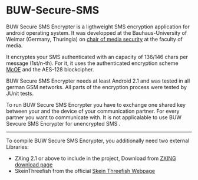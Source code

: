 # BUW-Secure-SMS

BUW Secure SMS Encrypter is a ligthweight SMS encryption application for android operating system. It was developped at the Bauhaus-University of Weimar (Germany, Thuringia) on [chair of media security](http://www.uni-weimar.de/cms/medien/mediensicherheit/home.html) at the faculty of media.

It encryptes your SMS authenticated with an capacity of 136/146 chars per message (1st/n-th). For it, it uses the authenticated encryption scheme [McOE](http://eprint.iacr.org/2011/644) and the AES-128 blockcipher.

BUW Secure SMS Encrypter needs at least Android 2.1 and was tested in all german GSM networks. All parts of the encryption process were tested by JUnit tests.

To run BUW Secure SMS Encrypter you have to exchange one shared key between your and the device of your communication partner. For every partner you want to communicate with. It is not applicalable to use BUW Sevcure SMS Encrypter for unencrypted SMS .

* * *

To compile BUW Secure SMS Encrypter, you additionally need two external Libraries:

* ZXing 2.1 or above to include in the project, Download from [ZXING download page](http://code.google.com/p/zxing/downloads/list)
* SkeinThreefish from the official [Skein Threefish Webpage](https://github.com/wernerd/Skein3Fish/tree/master/java)

